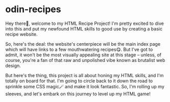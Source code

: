 # odin-recipes
Hey there👋, welcome to my HTML Recipe Project! I'm pretty excited to dive into this and put my newfound HTML skills to good use by creating a basic recipe website.

So, here's the deal: the website's centerpiece will be the main index page which will have links to a few mouthwatering recipes😋. But I've got to admit, it won't be the most visually appealing site at this stage – unless, of course, you're a fan of that raw and unpolished vibe known as brutalist web design.

But here's the thing, this project is all about honing my HTML skills, and I'm totally on board for that. I'm going to circle back to it down the road to sprinkle some CSS magic🪄 and make it look fantastic. So, I'm rolling up my sleeves, and let's embark on this journey to level up my HTML game!